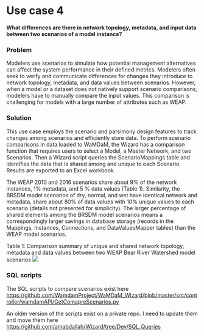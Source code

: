 # Use case 4
**What differences are there in network topology, metadata, and input data between two scenarios of a model instance?**  
 
### Problem   
Modelers use scenarios to simulate how potential management alternatives can affect the system performance in their defined metrics. Modelers often seek to verify and communicate differences for changes they introduce to network topology, metadata, and data values between scenarios. However, when a model or a dataset does not natively support scenario comparisons, modelers have to manually compare the input values. This comparison is challenging for models with a large number of attributes such as WEAP. 

### Solution  
This use case employs the scenario and parsimony design features to track changes among scenarios and efficiently store data. To perform scenario comparisons in data loaded to WaMDaM, the Wizard has a comparison function that requires users to select a Model, a Master Network, and two Scenarios. Then a Wizard script queries the ScenarioMappings table and identifies the data that is shared among and unique to each Scenario. Results are exported to an Excel workbook. 

The WEAP 2010 and 2016 scenarios share about 9% of the network instances, 1% metadata, and 5 % data values (Table 1). Similarity, the BRSDM model scenarios of dry, normal, and wet have identical network and metadata, share about 80% of data values with 10% unique values to each scenario (details not presented for simplicity). The larger percentage of shared elements among the BRSDM model scenarios means a correspondingly larger savings in database storage (records in the Mappings, Instances, Connections, and DataValuesMapper tables) than the WEAP model scenarios.


Table 1: Comparison summary of unique and shared network topology, metadata and data values between two WEAP Bear River Watershed model scenarios
![](/QuerySelect/images/UseCase4.png) 

### SQL scripts

The SQL scripts to compare scenarios exist here 
https://github.com/WamdamProject/WaMDaM_Wizard/blob/master/src/controller/wamdamAPI/GetComapreScenarios.py

An older version of the scripts exist on a private repo. I need to update them and move them here 
https://github.com/amabdallah/Wizard/tree/Dev/SQL_Queries
